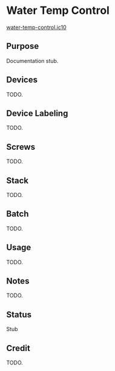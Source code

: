 # Water Temp Control

[water-temp-control.ic10](../../water-temp-control.ic10)

## Purpose
Documentation stub.

## Devices
TODO.

## Device Labeling
TODO.

## Screws
TODO.

## Stack
TODO.

## Batch
TODO.

## Usage
TODO.

## Notes
TODO.

## Status
Stub

## Credit
TODO.
